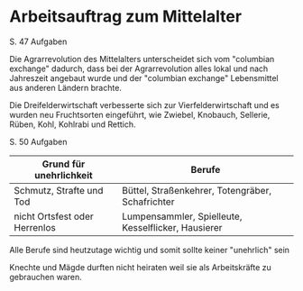# Arbeitsauftrag zum Mittelalter


S. 47 Aufgaben

Die Agrarrevolution des Mittelalters unterscheidet sich vom "columbian exchange" dadurch, dass bei der Agrarrevolution alles lokal und nach Jahreszeit angebaut wurde und der "columbian exchange" Lebensmittel aus anderen Ländern brachte.

Die Dreifelderwirtschaft verbesserte sich zur Vierfelderwirtschaft und es wurden neu Fruchtsorten eingeführt, wie Zwiebel, Knobauch, Sellerie, Rüben, Kohl, Kohlrabi und Rettich.


S. 50 Aufgaben

| Grund für unehrlichkeit       | Berufe                                              |
| ----------------------------- | --------------------------------------------------- |
| Schmutz, Strafte und Tod      | Büttel, Straßenkehrer, Totengräber, Schafrichter    |
| nicht Ortsfest oder Herrenlos | Lumpensammler, Spielleute, Kesselflicker, Hausierer | 


Alle Berufe sind heutzutage wichtig und somit sollte keiner "unehrlich" sein

Knechte und Mägde durften nicht heiraten weil sie als Arbeitskräfte zu gebrauchen waren.


